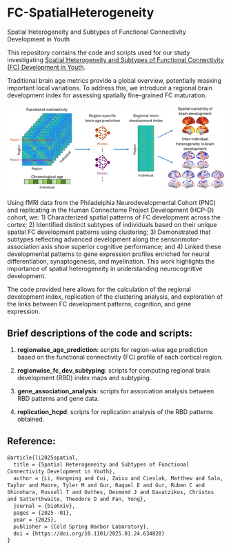 # FC-SpatialHeterogeneity
Spatial Heterogeneity and Subtypes of Functional Connectivity Development in Youth

This repository contains the code and scripts used for our study investigating [Spatial Heterogeneity and Subtypes of Functional Connectivity (FC) Development in Youth](<https://doi.org/10.1101/2025.01.24.634828>).

Traditional brain age metrics provide a global overview, potentially masking important local variations. To address this, we introduce a regional brain development index for assessing spatially fine-grained FC maturation. 

![FC-Figure](https://github.com/ML-DataAnalytics/FC-SpatialHeterogeneity/blob/main/Spatial%20Heterogeneity%20and%20Subtypes%20of%20Functional%20Connectivity%20Development%20in%20Youth.jpg) 

Using fMRI data from the Philadelphia Neurodevelopmental Cohort (PNC) and replicating in the Human Connectome Project Development (HCP-D) cohort, we: 1) Characterized spatial patterns of FC development across the cortex; 2) Identified distinct subtypes of individuals based on their unique spatial FC development patterns using clustering; 3) Demonstrated that subtypes reflecting advanced development along the sensorimotor-association axis show superior cognitive performance; and 4) Linked these developmental patterns to gene expression profiles enriched for neural differentiation, synaptogenesis, and myelination. This work highlights the importance of spatial heterogeneity in understanding neurocognitive development. 

The code provided here allows for the calculation of the regional development index, replication of the clustering analysis, and exploration of the links between FC development patterns, cognition, and gene expression.

## Brief descriptions of the code and scripts:

1. **regionwise_age_prediction**: scripts for region-wise age prediction based on the functional connectivity (FC) profile of each cortical region.

2. **regionwise_fc_dev_subtyping**: scripts for computing regional brain development (RBD) index maps and subtyping.

3. **gene_association_analysis**: scripts for association analysis between RBD patterns and gene data.

4. **replication_hcpd**: scripts for replication analysis of the RBD patterns obtained.


## Reference:

    @article{li2025spatial,
      title = {Spatial Heterogeneity and Subtypes of Functional Connectivity Development in Youth},
      author = {Li, Hongming and Cui, Zaixu and Cieslak, Matthew and Salo, Taylor and Moore, Tyler M and Gur, Raquel E and Gur, Ruben C and Shinohara, Russell T and Oathes, Desmond J and Davatzikos, Christos and Satterthwaite, Theodore D and Fan, Yong},
      journal = {bioRxiv},
      pages = {2025--01},
      year = {2025},
      publisher = {Cold Spring Harbor Laboratory},
      doi = {https://doi.org/10.1101/2025.01.24.634828}
    }
